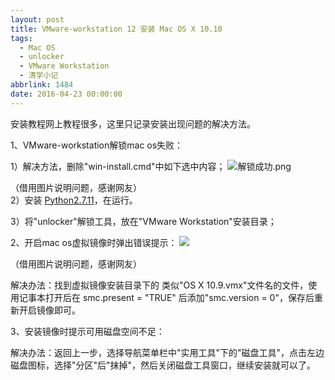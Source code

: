 ```yaml
---
layout: post
title: VMware-workstation 12 安装 Mac OS X 10.10
tags:
  - Mac OS
  - unlocker
  - VMware Workstation
  - 清学小记
abbrlink: 1484
date: 2016-04-23 00:00:00
---
```


<!-- build time:Sat Jun 23 2018 12:05:15 GMT+0800 (中国标准时间) -->

安装教程网上教程很多，这里只记录安装出现问题的解决方法。

1、VMware-workstation解锁mac os失败：

1）解决方法，删除"win-install.cmd"中如下选中内容； ![解锁成功.png](http://ww1.sinaimg.cn/large/4eed32f2gw1f8n24gjgbxj20ck0hqjv6.jpg)

（借用图片说明问题，感谢网友）  
2）安装 [Python2.7.11](https://www.python.org/downloads/release/python-2711/)，在运行。

3）将"unlocker"解锁工具，放在"VMware Workstation"安装目录；

2、开启mac os虚拟镜像时弹出错误提示： ![](http://www.myhack58.com/Article/UploadPic/2015-4/201544212649287.jpg)

（借用图片说明问题，感谢网友）

解决办法：找到虚拟镜像安装目录下的 类似"OS X 10.9.vmx"文件名的文件，使用记事本打开后在 smc.present = "TRUE" 后添加"smc.version = 0"，保存后重新开启镜像即可。

3、安装镜像时提示可用磁盘空间不足：

解决办法：返回上一步，选择导航菜单栏中"实用工具"下的"磁盘工具"，点击左边磁盘图标，选择"分区"后"抹掉"，然后关闭磁盘工具窗口，继续安装就可以了。

&nbsp;
<!-- rebuild by neat -->